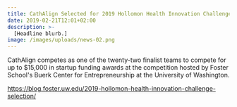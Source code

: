 ```yaml
---
title: CathAlign Selected for 2019 Hollomon Health Innovation Challenge Finals
date: 2019-02-21T12:01+02:00
description: >-
  [Headline blurb.]
image: /images/uploads/news-02.png
---
```


CathAlign competes as one of the twenty-two finalist teams to compete for up to $15,000 in startup funding awards at the competition hosted by Foster School's Buerk Center for Entrepreneurship at the University of Washington.

https://blog.foster.uw.edu/2019-hollomon-health-innovation-challenge-selection/
